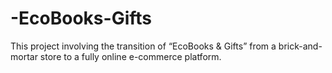 # -EcoBooks-Gifts
This project involving the transition of “EcoBooks & Gifts” from a brick-and-mortar store to a fully online e-commerce platform.
